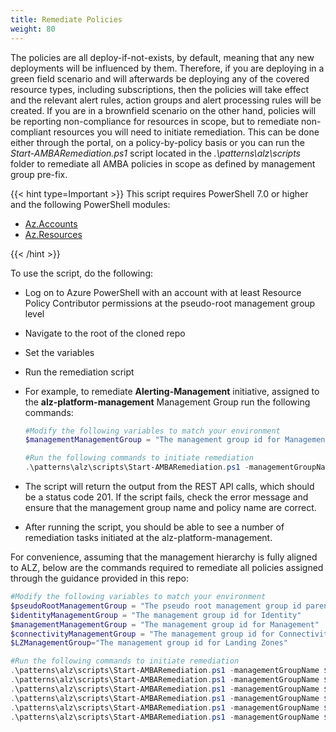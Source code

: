 ```yaml
---
title: Remediate Policies
weight: 80
---
```


The policies are all deploy-if-not-exists, by default, meaning that any new deployments will be influenced by them. Therefore, if you are deploying in a green field scenario and will afterwards be deploying any of the covered resource types, including subscriptions, then the policies will take effect and the relevant alert rules, action groups and alert processing rules will be created.
If you are in a brownfield scenario on the other hand, policies will be reporting non-compliance for resources in scope, but to remediate non-compliant resources you will need to initiate remediation. This can be done either through the portal, on a policy-by-policy basis or you can run the *Start-AMBARemediation.ps1* script located in the *.\patterns\alz\scripts* folder to remediate all AMBA policies in scope as defined by management group pre-fix.

{{< hint type=Important >}}
This script requires PowerShell 7.0 or higher and the following PowerShell modules:

- [Az.Accounts](https://www.powershellgallery.com/packages/Az.Accounts)
- [Az.Resources](https://www.powershellgallery.com/packages/Az.Resources)

{{< /hint >}}

To use the script, do the following:

- Log on to Azure PowerShell with an account with at least Resource Policy Contributor permissions at the pseudo-root management group level
- Navigate to the root of the cloned repo
- Set the variables
- Run the remediation script
- For example, to remediate **Alerting-Management** initiative, assigned to the **alz-platform-management** Management Group run the following commands:

  ```powershell
  #Modify the following variables to match your environment
  $managementManagementGroup = "The management group id for Management"
  ```

  ```powershell
  #Run the following commands to initiate remediation
  .\patterns\alz\scripts\Start-AMBARemediation.ps1 -managementGroupName $managementManagementGroup -policyName Alerting-Management
  ```

- The script will return the output from the REST API calls, which should be a status code 201. If the script fails, check the error message and ensure that the management group name and policy name are correct.
- After running the script, you should be able to see a number of remediation tasks initiated at the alz-platform-management.

For convenience, assuming that the management hierarchy is fully aligned to ALZ, below are the commands required to remediate all policies assigned through the guidance provided in this repo:

```powershell
#Modify the following variables to match your environment
$pseudoRootManagementGroup = "The pseudo root management group id parenting the identity, management and connectivity management groups"
$identityManagementGroup = "The management group id for Identity"
$managementManagementGroup = "The management group id for Management"
$connectivityManagementGroup = "The management group id for Connectivity"
$LZManagementGroup="The management group id for Landing Zones"
```

```powershell
#Run the following commands to initiate remediation
.\patterns\alz\scripts\Start-AMBARemediation.ps1 -managementGroupName $managementManagementGroup -policyName Alerting-Management
.\patterns\alz\scripts\Start-AMBARemediation.ps1 -managementGroupName $connectivityManagementGroup -policyName Alerting-Connectivity
.\patterns\alz\scripts\Start-AMBARemediation.ps1 -managementGroupName $identityManagementGroup -policyName Alerting-Identity
.\patterns\alz\scripts\Start-AMBARemediation.ps1 -managementGroupName $LZManagementGroup -policyName Alerting-LandingZone
.\patterns\alz\scripts\Start-AMBARemediation.ps1 -managementGroupName $pseudoRootManagementGroup -policyName Alerting-ServiceHealth
.\patterns\alz\scripts\Start-AMBARemediation.ps1 -managementGroupName $pseudoRootManagementGroup -policyName Notification-Assets
```
